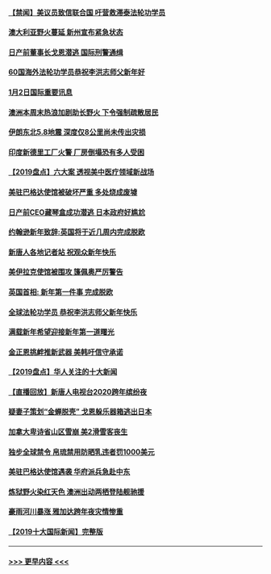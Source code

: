 #### [【禁闻】美议员致信联合国 吁营救滞泰法轮功学员](../pages/prog202/a102743781.md?t=01030601) 
#### [澳大利亚野火蔓延 新州宣布紧急状态](../pages/prog202/a102743681.md?t=01030601) 
#### [日产前董事长戈恩潜逃 国际刑警通缉](../pages/prog202/a102743676.md?t=01030601) 
#### [60国海外法轮功学员恭祝李洪志师父新年好](../pages/prog202/a102743628.md?t=01030601) 
#### [1月2日国际重要讯息](../pages/prog202/a102743488.md?t=01030601) 
#### [澳洲本周末热浪加剧助长野火 下令强制疏散居民](../pages/prog202/a102743421.md?t=01030601) 
#### [伊朗东北5.8地震 深度仅8公里尚未传出灾损](../pages/prog202/a102743396.md?t=01030601) 
#### [印度新德里工厂火警 厂房倒塌恐有多人受困](../pages/prog202/a102743386.md?t=01030601) 
#### [【2019盘点】六大案 透视美中医疗领域新战场](../pages/prog202/a102743227.md?t=01030601) 
#### [美驻巴格达使馆被破坏严重 多处烧成废墟](../pages/prog202/a102743244.md?t=01030601) 
#### [日产前CEO藏琴盒成功潜逃 日本政府好尴尬](../pages/prog202/a102742937.md?t=01030601) 
#### [约翰逊新年致辞:英国将于近几周内完成脱欧](../pages/prog202/a102742956.md?t=01030601) 
#### [新唐人各地记者站 祝观众新年快乐](../pages/prog202/a102742785.md?t=01030601) 
#### [美伊拉克使馆被围攻 篷佩奥严厉警告](../pages/prog202/a102742994.md?t=01030601) 
#### [英国首相: 新年第一件事 完成脱欧](../pages/prog202/a102742907.md?t=01030601) 
#### [全球法轮功学员 恭祝李洪志师父新年快乐](../pages/prog202/a102742900.md?t=01030601) 
#### [满载新年希望迎接新年第一道曙光](../pages/prog202/a102742809.md?t=01030601) 
#### [金正恩挑衅推新武器 美韩吁信守承诺](../pages/prog202/a102742799.md?t=01030601) 
#### [【2019盘点】华人关注的十大新闻](../pages/prog202/a102742748.md?t=01030601) 
#### [【直播回放】新唐人电视台2020跨年缤纷夜](../pages/prog202/a102738273.md?t=01030601) 
#### [疑妻子策划“金蝉脱壳” 戈恩躲乐器箱逃出日本](../pages/prog202/a102742535.md?t=01030601) 
#### [加拿大卑诗省山区雪崩 美2滑雪客丧生](../pages/prog202/a102742491.md?t=01030601) 
#### [独步全球禁令 帛琉禁用防晒乳违者罚1000美元](../pages/prog202/a102742478.md?t=01030601) 
#### [美驻巴格达使馆遇袭 华府派兵急赴中东](../pages/prog202/a102742451.md?t=01030601) 
#### [炼狱野火染红天色 澳洲出动两栖登陆舰驰援](../pages/prog202/a102742433.md?t=01030601) 
#### [豪雨河川暴涨 雅加达跨年夜灾情惨重](../pages/prog202/a102742271.md?t=01030601) 
#### [【2019十大国际新闻】完整版](../pages/prog202/a102742169.md?t=01030601) 

----
#### [ >>> 更早内容 <<< ](../indexes/prog202-earlier.md)

